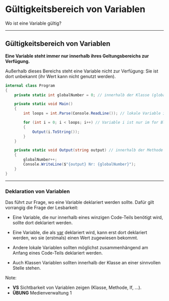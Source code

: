 # Gültigkeitsbereich von Variablen

Wo ist eine Variable gültig?

---

<!-- .slide: class="left" -->
## Gültigkeitsbereich von Variablen

**Eine Variable steht immer nur innerhalb ihres Geltungsbereichs zur Verfügung.**

Außerhalb dieses Bereichs steht eine Variable nicht zur Verfügung: Sie ist dort unbekannt (ihr Wert kann nicht genutzt werden).

```csharp
internal class Program
{
    private static int globalNumber = 0; // innerhalb der Klasse (globale Variable)

    private static void Main()
    {
        int loops = int.Parse(Console.ReadLine()); // lokale Variable innerhalb der Methode.

        for (int i = 0; i < loops; i++) // Variable i ist nur im for Block gültig
        {
            Output(i.ToString());
        }
    }

    private static void Output(string output) // innerhalb der Methode
    {
        globalNumber++;
        Console.WriteLine($"{output} Nr: {globalNumber}");
    }
}
```

---

<!-- .slide: class="left" -->
### Deklaration von Variablen

Das führt zur Frage, wo eine Variable deklariert werden sollte. Dafür gilt vorrangig die Frage der Lesbarkeit:

* Eine Variable, die nur innerhalb eines winzigen Code-Teils benötigt wird, sollte dort deklariert werden.

* Eine Variable, die als [var](https://docs.microsoft.com/de-de/dotnet/csharp/language-reference/keywords/var) deklariert wird, kann erst dort deklariert werden, wo sie (erstmals) einen Wert zugewiesen bekommt.

* Andere lokale Variablen sollten möglichst zusammenhängend am Anfang eines Code-Teils deklariert werden.

* Auch Klassen Variablen sollten innerhalb der Klasse an einer sinnvollen Stelle stehen.

Note:
* **VS** Sichtbarkeit von Variablen zeigen (Klasse, Methode, If, ...).
* **ÜBUNG** Medienverwaltung 1